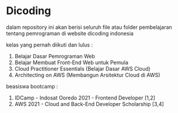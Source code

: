 # Dicoding
dalam repository ini akan berisi seluruh file atau folder pembelajaran tentang pemrograman di website dicoding indonesia

kelas yang pernah diikuti dan lulus :
1. Belajar Dasar Pemrograman Web
2. Belajar Membuat Front-End Web untuk Pemula
3. Cloud Practitioner Essentials (Belajar Dasar AWS Cloud)
4. Architecting on AWS (Membangun Arsitektur Cloud di AWS)

beasiswa bootcamp :
1. IDCamp - Indosat Ooredo 2021 - Frontend Developer [1,2]
2. AWS 2021 - Cloud and Back-End Developer Scholarship [3,4]
